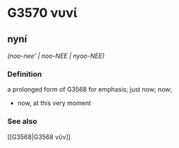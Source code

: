 # G3570 νυνί

## nyní

_(noo-nee' | noo-NEE | nyoo-NEE)_

### Definition

a prolonged form of G3568 for emphasis; just now; now; 

- now, at this very moment

### See also

[[G3568|G3568 νῦν]]
